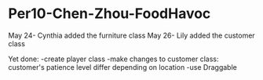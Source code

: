 Per10-Chen-Zhou-FoodHavoc
====================

May 24- Cynthia added the furniture class
May 26- Lily added the customer class

Yet done:
-create player class
-make changes to customer class:
    customer's patience level differ depending on location
-use Draggable
    
    

